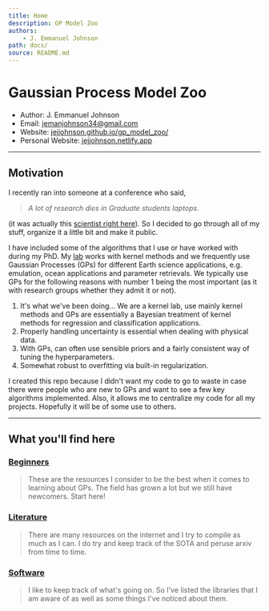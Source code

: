 ```yaml
---
title: Home
description: GP Model Zoo
authors:
    - J. Emmanuel Johnson
path: docs/
source: README.md
---
```

# Gaussian Process Model Zoo

* Author: J. Emmanuel Johnson
* Email: jemanjohnson34@gmail.com
* Website: [jejjohnson.github.io/gp_model_zoo/](https://jejjohnson.github.io/gp_model_zoo/)
* Personal Website: [jejjohnson.netlify.app](https://jejjohnson.netlify.app)

---
## Motivation

I recently ran into someone at a conference who said,

> *A lot of research dies in Graduate students laptops*.

(it was actually this [scientist right here](https://twitter.com/jennifermarsman)). So I decided to go through all of my stuff, organize it a little bit and make it public.

I have included some of the algorithms that I use or have worked with during my PhD. My [lab](https://isp.uv.es/) works with kernel methods and we frequently use Gaussian Processes (GPs) for different Earth science applications, e.g. emulation, ocean applications and parameter retrievals. We typically use GPs for the following reasons with number 1 being the most important (as it with research groups whether they admit it or not).

1. It's what we've been doing... We are a kernel lab, use mainly kernel methods and GPs are essentially a Bayesian treatment of kernel methods for regression and classification applications.
2. Properly handling uncertainty is essential when dealing with physical data.
3. With GPs, can often use sensible priors and a fairly consistent way of tuning the hyperparameters.
4. Somewhat robust to overfitting via built-in regularization.

I created this repo because I didn't want my code to go to waste in case there were people who are new to GPs and want to see a few key algorithms implemented. Also, it allows me to centralize my code for all my projects. Hopefully it will be of some use to others.

---
## What you'll find here


### [**Beginners**](intro.md)

> These are the resources I consider to be the best when it comes to learning about GPs. The field has grown a lot but we still have newcomers. Start here!

### [**Literature**](literature/README.md)

> There are many resources on the internet and I try to compile as much as I can. I do try and keep track of the SOTA and peruse arxiv from time to time.

### [**Software**](software.md)

> I like to keep track of what's going on. So I've listed the libraries that I am aware of as well as some things I've noticed about them.
